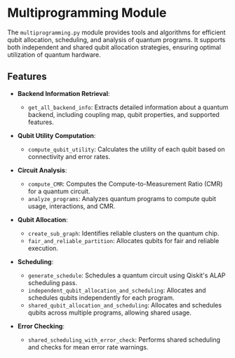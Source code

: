 # Multiprogramming Module

The `multiprogramming.py` module provides tools and algorithms for efficient qubit allocation, scheduling, and analysis of quantum programs. It supports both independent and shared qubit allocation strategies, ensuring optimal utilization of quantum hardware.

## Features

- **Backend Information Retrieval**:
  - `get_all_backend_info`: Extracts detailed information about a quantum backend, including coupling map, qubit properties, and supported features.

- **Qubit Utility Computation**:
  - `compute_qubit_utility`: Calculates the utility of each qubit based on connectivity and error rates.

- **Circuit Analysis**:
  - `compute_CMR`: Computes the Compute-to-Measurement Ratio (CMR) for a quantum circuit.
  - `analyze_programs`: Analyzes quantum programs to compute qubit usage, interactions, and CMR.

- **Qubit Allocation**:
  - `create_sub_graph`: Identifies reliable clusters on the quantum chip.
  - `fair_and_reliable_partition`: Allocates qubits for fair and reliable execution.

- **Scheduling**:
  - `generate_schedule`: Schedules a quantum circuit using Qiskit's ALAP scheduling pass.
  - `independent_qubit_allocation_and_scheduling`: Allocates and schedules qubits independently for each program.
  - `shared_qubit_allocation_and_scheduling`: Allocates and schedules qubits across multiple programs, allowing shared usage.

- **Error Checking**:
  - `shared_scheduling_with_error_check`: Performs shared scheduling and checks for mean error rate warnings.
